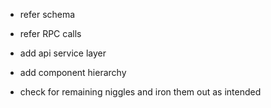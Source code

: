 - refer schema
- refer RPC calls


- add api service layer
- add component hierarchy
- check for remaining niggles and iron them out as intended 
